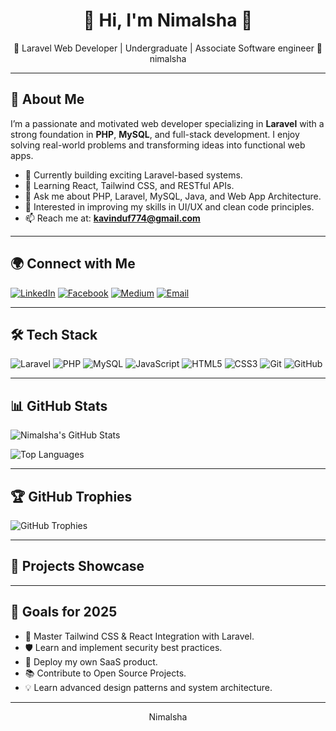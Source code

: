 <h1 align="center">🚀 Hi, I'm Nimalsha 🚀</h1>
<p align="center">
🔹 Laravel Web Developer | Undergraduate | Associate Software engineer 🔹<br>
nimalsha
</p>

---

## 🚀 About Me

I’m a passionate and motivated web developer specializing in **Laravel** with a strong foundation in **PHP**, **MySQL**, and full-stack development. I enjoy solving real-world problems and transforming ideas into functional web apps.

- 🔭 Currently building exciting Laravel-based systems.
- 🌱 Learning React, Tailwind CSS, and RESTful APIs.
- 💬 Ask me about PHP, Laravel, MySQL, Java, and Web App Architecture.
- 🧠 Interested in improving my skills in UI/UX and clean code principles.
- 📫 Reach me at: **kavinduf774@gmail.com**

---

## 🌍 Connect with Me

[![LinkedIn](https://img.shields.io/badge/-LinkedIn-0077B5?style=flat&logo=Linkedin&logoColor=white)](https://www.linkedin.com/in/your-link)
[![Facebook](https://img.shields.io/badge/-Facebook-1877F2?style=flat&logo=facebook&logoColor=white)](https://www.facebook.com/your-profile)
[![Medium](https://img.shields.io/badge/-Medium-black?style=flat&logo=medium&logoColor=white)](https://medium.com/@your-profile)
[![Email](https://img.shields.io/badge/-Email-D14836?style=flat&logo=gmail&logoColor=white)](mailto:youremail@example.com)

---

## 🛠 Tech Stack

![Laravel](https://img.shields.io/badge/-Laravel-red?style=flat-square&logo=laravel)
![PHP](https://img.shields.io/badge/-PHP-777BB4?style=flat-square&logo=php)
![MySQL](https://img.shields.io/badge/-MySQL-4479A1?style=flat-square&logo=mysql)
![JavaScript](https://img.shields.io/badge/-JavaScript-F7DF1E?style=flat-square&logo=javascript&logoColor=black)
![HTML5](https://img.shields.io/badge/-HTML5-E34F26?style=flat-square&logo=html5)
![CSS3](https://img.shields.io/badge/-CSS3-1572B6?style=flat-square&logo=css3)
![Git](https://img.shields.io/badge/-Git-F05032?style=flat-square&logo=git)
![GitHub](https://img.shields.io/badge/-GitHub-181717?style=flat-square&logo=github)

---

## 📊 GitHub Stats

![Nimalsha's GitHub Stats](https://github-readme-stats.vercel.app/api?username=nimalsha&show_icons=true&theme=tokyonight)

![Top Languages](https://github-readme-stats.vercel.app/api/top-langs/?username=nimalsha&layout=compact&theme=tokyonight)

---

## 🏆 GitHub Trophies

![GitHub Trophies](https://github-profile-trophy.vercel.app/?username=nimalsha&theme=radical)

---

## 🚀 Projects Showcase


---

## 🎯 Goals for 2025

- 🌱 Master Tailwind CSS & React Integration with Laravel.
- 🛡️ Learn and implement security best practices.
- 🚀 Deploy my own SaaS product.
- 📚 Contribute to Open Source Projects.
- 💡 Learn advanced design patterns and system architecture.

---

<p align="center">Nimalsha</p>
